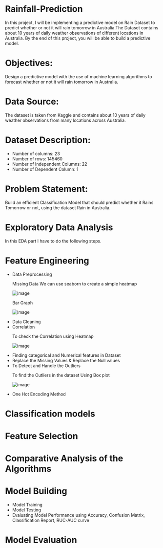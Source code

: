 # Rainfall-Prediction
In this project, I will be implementing a predictive model on Rain Dataset to predict whether or not it will rain tomorrow in Australia.The Dataset contains about 10 years of daily weather observations of different locations in Australia. By the end of this project, you will be able to build a predictive model.

# Objectives: 
Design a predictive model with the use of machine learning algorithms to forecast whether or not it will rain tomorrow in Australia.

# Data Source:
The dataset is taken from Kaggle and contains about 10 years of daily weather observations from many locations across Australia.

# Dataset Description:

<ul> 
  <li> Number of columns: 23 </li>
  <li> Number of rows: 145460 </li>
 <li> Number of Independent Columns: 22 </li>
<li>  Number of Dependent Column: 1</li>

  </ul>

# Problem Statement: 
Build an efficient Classification Model that should predict whether it Rains Tomorrow or not, using the dataset Rain in Australia.
  
  
# Exploratory Data Analysis

In this EDA part I have to do the following steps. 

# Feature Engineering 
<ul>
  <li>Data Preprocessing</li>


<p>Missing Data We can use seaborn to create a simple heatmap</p>
  
![image](https://user-images.githubusercontent.com/95357575/156415986-1c7bc542-bd61-435b-8d25-8499854fbe47.png)
  
  <p>Bar Graph</p>   
  
  ![image](https://user-images.githubusercontent.com/95357575/156416386-36f85080-a700-4720-bd36-371d17b0b96e.png)


  <li>Data Cleaning </li>
  <li>Correlation</li>
  
  <p>To check the Correlation using Heatmap</p>  
  
  ![image](https://user-images.githubusercontent.com/95357575/156416618-d02350a9-8fc4-4679-9be6-0089af377b1b.png)

  
  <li>Finding categorical and Numerical features in Dataset</li>
  <li>Replace the Missing Values & Replace the Null values  </li> 
  
  <li>To Detect and Handle the Outliers </li>
  
  <p>To find the Outliers in the dataset Using Box plot</p>
  
  ![image](https://user-images.githubusercontent.com/95357575/156416884-141e150b-aab6-4c52-9894-a00f461ef8ad.png)

  
  
  
  
  <li>One Hot Encoding Method </li> 
 </ul>  
 
 # Classification models  
 
 # Feature Selection 
 
 # Comparative Analysis of the Algorithms 
 
 # Model Building 

<ul>
   <li>Model Training</li>
   <li>Model Testing</li>
   <li>Evaluating Model Performance using Accuracy, Confusion Matrix, Classification Report, RUC-AUC curve</li>
  </ul>
 
# Model Evaluation
  
 







  
